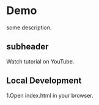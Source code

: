 # Demo

some description.

## subheader

Watch tutorial on YouTube.

## Local Development

1.Open index.html in your browser.